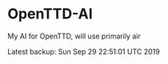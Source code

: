 # OpenTTD-AI
My AI for OpenTTD, will use primarily air

Latest backup: Sun Sep 29 22:51:01 UTC 2019
